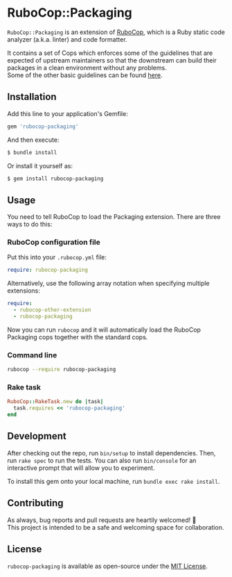 # RuboCop::Packaging

`RuboCop::Packaging` is an extension of [RuboCop](https://rubocop.org/),
which is a Ruby static code analyzer (a.k.a. linter) and code formatter.

It contains a set of Cops which enforces some of the guidelines that
are expected of upstream maintainers so that the downstream can build
their packages in a clean environment without any problems.  
Some of the other basic guidelines can be found
[here](https://wiki.debian.org/Teams/Ruby/RubyExtras/UpstreamDevelopers).

## Installation

Add this line to your application's Gemfile:

```ruby
gem 'rubocop-packaging'
```

And then execute:

```bash
$ bundle install
```

Or install it yourself as:

```bash
$ gem install rubocop-packaging
```

## Usage

You need to tell RuboCop to load the Packaging extension. There are three
ways to do this:

### RuboCop configuration file

Put this into your `.rubocop.yml` file:

```yaml
require: rubocop-packaging
```

Alternatively, use the following array notation when specifying multiple
extensions:

```yaml
require:
  - rubocop-other-extension
  - rubocop-packaging
```

Now you can run `rubocop` and it will automatically load the RuboCop Packaging
cops together with the standard cops.

### Command line

```bash
rubocop --require rubocop-packaging
```

### Rake task

```ruby
RuboCop::RakeTask.new do |task|
  task.requires << 'rubocop-packaging'
end
```

## Development

After checking out the repo, run `bin/setup` to install dependencies. Then,
run `rake spec` to run the tests. You can also run `bin/console` for an
interactive prompt that will allow you to experiment.

To install this gem onto your local machine, run `bundle exec rake install`.

## Contributing

As always, bug reports and pull requests are heartily welcomed! 💖  
This project is intended to be a safe and welcoming space for collaboration.

## License
`rubocop-packaging` is available as open-source under the
[MIT License](https://github.com/utkarsh2102/rubocop-packaging/blob/master/LICENSE).
